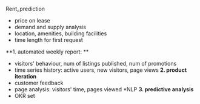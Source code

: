 Rent_prediction
* price on lease
* demand and supply analysis 
* location, amenities, building facilities  
* time length for first request 




**1. automated weekly report: **
* visitors' behaviour, num of listings published, num of promotions
* time series history: active users, new visitors, page views
**2. product iteration**
* customer feedback
* page analysis: visitors' time, pages viewed
*NLP
**3. predictive analysis**
* OKR set 
